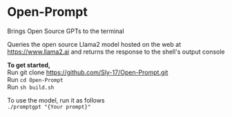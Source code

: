 # Open-Prompt
Brings Open Source GPTs to the terminal

Queries the open source Llama2 model hosted on the web at https://www.llama2.ai and returns the response to the shell's output console

**To get started,** \
Run git clone https://github.com/Sly-17/Open-Prompt.git \
Run <code>cd Open-Prompt</code> \
Run <code>sh build.sh</code>

To use the model, run it as follows\
<code>./promptgpt "{Your prompt}"</code>

